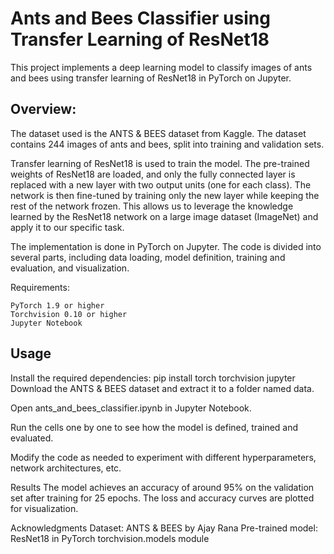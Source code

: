 # Ants and Bees Classifier using Transfer Learning of ResNet18

This project implements a deep learning model to classify images of ants and bees using transfer learning of ResNet18 in PyTorch on Jupyter.

## Overview:
The dataset used is the ANTS & BEES dataset from Kaggle. The dataset contains 244 images of ants and bees, split into training and validation sets.


Transfer learning of ResNet18 is used to train the model. The pre-trained weights of ResNet18 are loaded, and only the fully connected layer is replaced with a new layer with two output units (one for each class). The network is then fine-tuned by training only the new layer while keeping the rest of the network frozen. This allows us to leverage the knowledge learned by the ResNet18 network on a large image dataset (ImageNet) and apply it to our specific task.


The implementation is done in PyTorch on Jupyter. The code is divided into several parts, including data loading, model definition, training and evaluation, and visualization.

Requirements:
```
PyTorch 1.9 or higher
Torchvision 0.10 or higher
Jupyter Notebook
```

## Usage
Install the required dependencies:
pip install torch torchvision jupyter
Download the ANTS & BEES dataset and extract it to a folder named data.

Open ants_and_bees_classifier.ipynb in Jupyter Notebook.

Run the cells one by one to see how the model is defined, trained and evaluated.

Modify the code as needed to experiment with different hyperparameters, network architectures, etc.

Results
The model achieves an accuracy of around 95% on the validation set after training for 25 epochs. The loss and accuracy curves are plotted for visualization.


Acknowledgments
Dataset: ANTS & BEES by Ajay Rana
Pre-trained model: ResNet18 in PyTorch torchvision.models module
